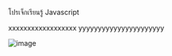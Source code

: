 โปรเจ็กเรียนรู้ Javascript

xxxxxxxxxxxxxxxxxx
yyyyyyyyyyyyyyyyyyyyyy

![image](https://user-images.githubusercontent.com/89632319/139389963-4a14c52a-c81b-4548-bef6-2162363a3f35.png)
